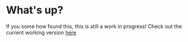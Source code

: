# What's up?

If you some how found this, this is still a work in progress! Check out the current working version [here](https://docs.google.com/document/d/1JaLOcoau5_vYVr1qKCea7pRrps-5ffqweZawIDdmLbc/edit?usp=sharing)
